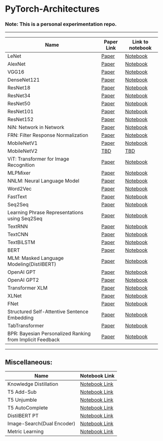 # PyTorch-Architectures

### Note: This is a personal experimentation repo.

-----------------------------------------------------------------------------

| Name | Paper Link | Link to notebook |
| ---- | ---------- | ---------------- |
| LeNet | [Paper](http://yann.lecun.com/exdb/publis/pdf/lecun-98.pdf) | [Notebook](https://nbviewer.jupyter.org/github/vishal-burman/PyTorch-Architectures/blob/master/modeling_LeNet/test_sample_LeNet.ipynb) |
| AlexNet | [Paper](https://proceedings.neurips.cc/paper/2012/file/c399862d3b9d6b76c8436e924a68c45b-Paper.pdf) | [Notebook](https://nbviewer.jupyter.org/github/vishal-burman/PyTorch-Architectures/blob/master/modeling_AlexNet/test_sample_AlexNet.ipynb) |
| VGG16 | [Paper](https://arxiv.org/pdf/1409.1556.pdf) | [Notebook](https://nbviewer.jupyter.org/github/vishal-burman/PyTorch-Architectures/blob/master/modeling_VGG16/VGG16-CIFAR10.ipynb) |
| DenseNet121 | [Paper](https://arxiv.org/pdf/1608.06993) | [Notebook](https://nbviewer.jupyter.org/github/vishal-burman/PyTorch-Architectures/blob/master/modeling_DenseNet121/test_sample_DenseNet121.ipynb) |
| ResNet18 | [Paper](https://arxiv.org/pdf/1512.03385) | [Notebook](https://nbviewer.jupyter.org/github/vishal-burman/PyTorch-Architectures/blob/master/modeling_ResNet/test_sample_ResNet18.ipynb) |
| ResNet34 | [Paper](https://arxiv.org/pdf/1512.03385)| [Notebook](https://nbviewer.jupyter.org/github/vishal-burman/PyTorch-Architectures/blob/master/modeling_ResNet/test_sample_ResNet34.ipynb) |
| ResNet50 | [Paper](https://arxiv.org/pdf/1512.03385) | [Notebook](https://nbviewer.jupyter.org/github/vishal-burman/PyTorch-Architectures/blob/master/modeling_ResNet/test_sample_ResNet50.ipynb?flush_cache=true) |
| ResNet101 | [Paper](https://arxiv.org/pdf/1512.03385) | [Notebook](https://nbviewer.jupyter.org/github/vishal-burman/PyTorch-Architectures/blob/master/modeling_ResNet/test_sample_ResNet101.ipynb) |
| ResNet152 | [Paper](https://arxiv.org/pdf/1512.03385) | [Notebook](https://nbviewer.jupyter.org/github/vishal-burman/PyTorch-Architectures/blob/master/modeling_ResNet/test_sample_ResNet152.ipynb?flush_cache=true) |
| NiN: Network in Network | [Paper](https://arxiv.org/pdf/1312.4400) | [Notebook](https://github.com/vishal-burman/PyTorch-Architectures/blob/master/modeling_NiN/test_sample_NiN.ipynb) |
| FRN: Filter Response Normalization | [Paper](https://arxiv.org/pdf/1911.09737) | [Notebook](https://nbviewer.jupyter.org/github/vishal-burman/PyTorch-Architectures/blob/master/modeling_FRN/test_sample_FRN.ipynb) |
| MobileNetV1 | [Paper](https://arxiv.org/pdf/1704.04861) | [Notebook](https://nbviewer.jupyter.org/github/vishal-burman/PyTorch-Architectures/blob/master/modeling_MobileNetV1/test_sample_MobileNetV1.ipynb) | 
| MobileNetV2 | [TBD](link) | [TBD](link) |
| ViT: Transformer for Image Recognition | [Paper](https://arxiv.org/pdf/2010.11929) | [Notebook](https://nbviewer.jupyter.org/github/vishal-burman/PyTorch-Architectures/blob/master/modeling_ViT/test_sample_ViT.ipynb) |
| MLPMixer | [Paper](https://arxiv.org/pdf/2105.01601) | [Notebook](https://nbviewer.jupyter.org/github/vishal-burman/PyTorch-Architectures/blob/master/modeling_MLPMixer/test_sample_MLPMixer.ipynb) |
| NNLM: Neural Language Model | [Paper](https://www.jmlr.org/papers/volume3/bengio03a/bengio03a.pdf) | [Notebook](https://nbviewer.jupyter.org/github/vishal-burman/PyTorch-Architectures/blob/master/modeling_NNLM/test_sample_NNLM.ipynb) |
| Word2Vec | [Paper](https://papers.nips.cc/paper/5021-distributed-representations-of-words-and-phrases-and-their-compositionality.pdf) | [Notebook](https://nbviewer.jupyter.org/github/vishal-burman/PyTorch-Architectures/blob/master/modeling_Word2Vec/test_sample_Word2Vec.ipynb) |
| FastText | [Paper](https://arxiv.org/pdf/1607.01759) | [Notebook](https://nbviewer.jupyter.org/github/vishal-burman/PyTorch-Architectures/blob/master/modeling_FastText/test_sample_FastText.ipynb) |
| Seq2Seq | [Paper](https://arxiv.org/pdf/1409.3215) | [Notebook](https://nbviewer.jupyter.org/github/vishal-burman/PyTorch-Architectures/blob/master/modeling_Seq2Seq/test_sample_Seq2Seq.ipynb) |
| Learning Phrase Representations using Seq2Seq | [Paper](https://arxiv.org/pdf/1406.1078) | [Notebook](https://nbviewer.jupyter.org/github/vishal-burman/PyTorch-Architectures/blob/master/modeling_Seq2SeqPR/test_sample_Seq2SeqPR.ipynb) |
| TextRNN | [Paper](https://onlinelibrary.wiley.com/doi/abs/10.1207/s15516709cog1402_1) | [Notebook](https://nbviewer.jupyter.org/github/vishal-burman/PyTorch-Architectures/blob/master/modeling_TextRNN/test_sample_TextRNN.ipynb) |
| TextCNN | [Paper](https://arxiv.org/pdf/1408.5882) | [Notebook](https://nbviewer.jupyter.org/github/vishal-burman/PyTorch-Architectures/blob/master/modeling_TextCNN/test_sample_TextCNN.ipynb) |
| TextBiLSTM | [Paper](https://www.bioinf.jku.at/publications/older/2604.pdf) | [Notebook](https://nbviewer.jupyter.org/github/vishal-burman/PyTorch-Architectures/blob/master/modeling_TextBiLSTM/test_sample_TextBiLSTM.ipynb) |
| BERT | [Paper](https://arxiv.org/pdf/1810.04805.pdf) | [Notebook](https://nbviewer.jupyter.org/github/vishal-burman/PyTorch-Architectures/blob/master/modeling_BERT/test_sample_BERT.ipynb) |
| MLM: Masked Language Modeling(DistilBERT) | [Paper](https://arxiv.org/pdf/1810.04805.pdf) | [Notebook](https://nbviewer.jupyter.org/github/vishal-burman/PyTorch-Architectures/blob/master/research/modeling_MLM/test_sample_MLM.ipynb) |
| OpenAI GPT | [Paper](https://cdn.openai.com/research-covers/language-unsupervised/language_understanding_paper.pdf) | [Notebook](https://nbviewer.jupyter.org/github/vishal-burman/PyTorch-Architectures/blob/master/modeling_OpenAI/test_sample_OpenAI.ipynb) |
| OpenAI GPT2 | [Paper](https://cdn.openai.com/better-language-models/language_models_are_unsupervised_multitask_learners.pdf) | [Notebook](https://nbviewer.jupyter.org/github/vishal-burman/PyTorch-Architectures/blob/master/modeling_GPT2/test_sample_GPT2.ipynb) |
| Transformer XLM | [Paper](https://arxiv.org/pdf/1901.07291.pdf) | [Notebook](https://nbviewer.jupyter.org/github/vishal-burman/PyTorch-Architectures/blob/master/modeling_XLM/test_sample_XLM.ipynb) |
| XLNet | [Paper](https://arxiv.org/pdf/1906.08237) | [Notebook](https://nbviewer.jupyter.org/github/vishal-burman/PyTorch-Architectures/blob/master/modeling_XLNet/test_sample_XLNet.ipynb) |
| FNet | [Paper](https://arxiv.org/pdf/2105.03824) | [Notebook](https://nbviewer.jupyter.org/github/vishal-burman/PyTorch-Architectures/blob/master/modeling_FNet/test_sample_FNet.ipynb) |
| Structured Self-Attentive Sentence Embedding | [Paper](https://arxiv.org/pdf/1703.03130) | [Notebook](https://nbviewer.jupyter.org/github/vishal-burman/PyTorch-Architectures/blob/master/modeling_SSE/test_sample_SSE.ipynb) |
| TabTransformer | [Paper](https://arxiv.org/pdf/2012.06678) | [Notebook](https://nbviewer.jupyter.org/github/vishal-burman/PyTorch-Architectures/blob/master/modeling_TabTransformer/test_sample_TabTransformer.ipynb) |
| BPR: Bayesian Personalized Ranking from Implicit Feedback | [Paper](https://arxiv.org/ftp/arxiv/papers/1205/1205.2618.pdf) | [Notebook](https://nbviewer.jupyter.org/github/vishal-burman/PyTorch-Architectures/blob/master/modeling_BPR/test_sample_BPR.ipynb) |

------------------------------------------------------------------------------------

## Miscellaneous:

| Name | Notebook Link |
| ---- | ------------- |
| Knowledge Distillation | [Notebook Link](https://nbviewer.jupyter.org/github/vishal-burman/PyTorch-Architectures/blob/master/misc/Knowledge_Distillation.ipynb) |
| T5 Add-Sub | [Notebook Link](https://nbviewer.jupyter.org/github/vishal-burman/PyTorch-Architectures/blob/master/misc/T5_Math_Add_Sub.ipynb) |
| T5 Unjumble | [Notebook Link](https://nbviewer.jupyter.org/github/vishal-burman/PyTorch-Architectures/blob/master/misc/T5Unjumble.ipynb) |
| T5 AutoComplete | [Notebook Link](https://nbviewer.jupyter.org/github/vishal-burman/PyTorch-Architectures/blob/master/misc/test_sample_T5AutoComplete.ipynb?flush_cache=true) |
| DistilBERT PT | [Notebook Link](https://github.com/vishal-burman/PyTorch-Architectures/blob/master/misc/test_sample_DistilBERT_PT.ipynb) |
| Image-Search(Dual Encoder) | [Notebook Link](https://nbviewer.jupyter.org/github/vishal-burman/PyTorch-Architectures/blob/master/misc/Image_Search%28Dual_Encoder%29.ipynb) |
| Metric Learning | [Notebook Link](https://github.com/vishal-burman/PyTorch-Architectures/blob/master/misc/Metric_Learning.ipynb) |
